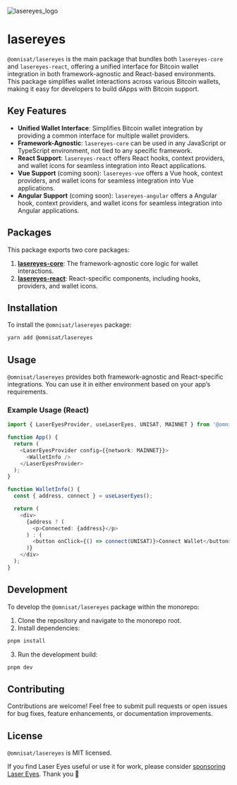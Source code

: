 ![lasereyes_logo](https://github.com/omnisat/lasereyes-mono/blob/main/.github/assets/lasereyes.png?raw=true)

# lasereyes

`@omnisat/lasereyes` is the main package that bundles both `lasereyes-core` and `lasereyes-react`, offering a unified interface for Bitcoin wallet integration in both framework-agnostic and React-based environments. This package simplifies wallet interactions across various Bitcoin wallets, making it easy for developers to build dApps with Bitcoin support.

## Key Features

- **Unified Wallet Interface**: Simplifies Bitcoin wallet integration by providing a common interface for multiple wallet providers.
- **Framework-Agnostic**: `lasereyes-core` can be used in any JavaScript or TypeScript environment, not tied to any specific framework.
- **React Support**: `lasereyes-react` offers React hooks, context providers, and wallet icons for seamless integration into React applications.
- **Vue Support** (coming soon): `lasereyes-vue` offers a Vue hook, context providers, and wallet icons for seamless integration into Vue applications.
- **Angular Support** (coming soon): `lasereyes-angular` offers a Angular hook, context providers, and wallet icons for seamless integration into Angular applications.

## Packages

This package exports two core packages:

1. **[lasereyes-core](https://github.com/omnisat/lasereyes-mono/tree/main/packages/core)**: The framework-agnostic core logic for wallet interactions.
2. **[lasereyes-react](https://github.com/omnisat/lasereyes-mono/tree/main/packages/react)**: React-specific components, including hooks, providers, and wallet icons.

## Installation

To install the `@omnisat/lasereyes` package:

```bash
yarn add @omnisat/lasereyes
```

## Usage

`@omnisat/lasereyes` provides both framework-agnostic and React-specific integrations. You can use it in either environment based on your app’s requirements.

### Example Usage (React)

```typescript
import { LaserEyesProvider, useLaserEyes, UNISAT, MAINNET } from '@omnisat/lasereyes-react';

function App() {
  return (
    <LaserEyesProvider config={{network: MAINNET}}>
      <WalletInfo />
    </LaserEyesProvider>
  );
}

function WalletInfo() {
  const { address, connect } = useLaserEyes();

  return (
    <div>
      {address ? (
        <p>Connected: {address}</p>
      ) : (
        <button onClick={() => connect(UNISAT)}>Connect Wallet</button>
      )}
    </div>
  );
}
```

## Development

To develop the `@omnisat/lasereyes` package within the monorepo:

1. Clone the repository and navigate to the monorepo root.
2. Install dependencies:

```bash
pnpm install
```

3. Run the development build:

```bash
pnpm dev
```


## Contributing

Contributions are welcome! Feel free to submit pull requests or open issues for bug fixes, feature enhancements, or documentation improvements.

## License

`@omnisat/lasereyes` is MIT licensed.

If you find Laser Eyes useful or use it for work, please consider [sponsoring Laser Eyes](https://github.com/sponsors/omnisat). Thank you 🙏
